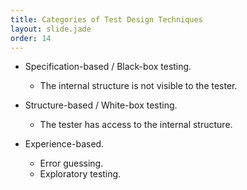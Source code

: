 ```yaml
---
title: Categories of Test Design Techniques
layout: slide.jade
order: 14
---
```


- Specification-based / Black-box testing.
  - The internal structure is not visible to the tester.

- Structure-based / White-box testing.
  - The tester has access to the internal structure.

- Experience-based.
  - Error guessing.
  - Exploratory testing.
